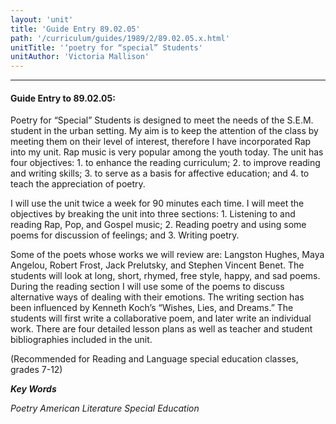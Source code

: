 ```yaml
---
layout: 'unit'
title: 'Guide Entry 89.02.05'
path: '/curriculum/guides/1989/2/89.02.05.x.html'
unitTitle: '‘poetry for “special” Students'
unitAuthor: 'Victoria Mallison'
---
```


<body>
<hr/>
 <h4>
  Guide Entry to 89.02.05:
 </h4>
 Poetry for “Special” Students is designed to meet the needs of the S.E.M. student in the urban setting. My aim is to keep the attention of the class by meeting them on their level of interest, therefore I have incorporated Rap into my unit. Rap music is very popular among the youth today. The unit has four objectives: 1. to enhance the reading curriculum; 2. to improve reading and writing skills; 3. to serve as a basis for affective education; and 4. to teach the appreciation of poetry.
 <p>
  I will use the unit twice a week for 90 minutes each time. I will meet the objectives by breaking the unit into three sections: 1. Listening to and reading Rap, Pop, and Gospel music; 2. Reading poetry and using some poems for discussion of feelings; and 3. Writing poetry.
 </p>
 <p>
  Some of the poets whose works we will review are: Langston Hughes, Maya Angelou, Robert Frost, Jack Prelutsky, and Stephen Vincent Benet. The students will look at long, short, rhymed, free style, happy, and sad poems. During the reading section I will use some of the poems to discuss alternative ways of dealing with their emotions. The writing section has been influenced by Kenneth Koch’s “Wishes, Lies, and Dreams.” The students will first write a collaborative poem, and later write an individual work. There are four detailed lesson plans as well as teacher and student bibliographies included in the unit.
 </p>
 <p>
  (Recommended for Reading and Language special education classes, grades 7-12)
 </p>
<p>
  <b>
   <i>
    Key Words
   </i>
  </b>
  <br/>
 </p>
 <p>
  <i>
   Poetry American Literature Special Education
  </i>
 </p>

</body>
